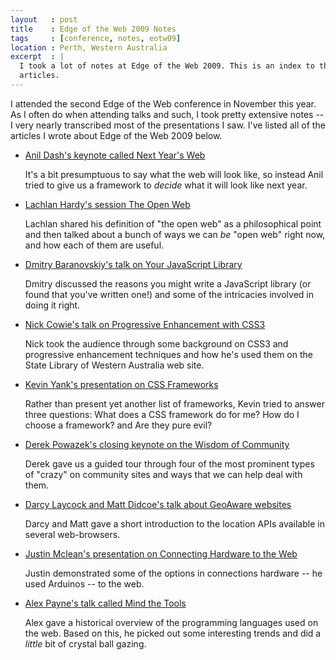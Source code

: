 ```yaml
---
layout   : post
title    : Edge of the Web 2009 Notes
tags     : [conference, notes, eotw09]
location : Perth, Western Australia
excerpt  : |
  I took a lot of notes at Edge of the Web 2009. This is an index to those
  articles.
---
```


I attended the second Edge of the Web conference in November this year. As I
often do when attending talks and such, I took pretty extensive notes -- I
very nearly transcribed most of the presentations I saw. I've listed all of
the articles I wrote about Edge of the Web 2009 below.

* [Anil Dash's keynote called Next Year's Web][ad]

  It's a bit presumptuous to say what the web will look like, so instead Anil
  tried to give us a framework to *decide* what it will look like next year.

* [Lachlan Hardy's session The Open Web][lh]

  Lachlan shared his definition of "the open web" as a philosophical point and
  then talked about a bunch of ways we can *be* "open web" right now, and how
  each of them are useful.

* [Dmitry Baranovskiy's talk on Your JavaScript Library][db]

  Dmitry discussed the reasons you might write a JavaScript library (or found
  that you've written one!) and some of the intricacies involved in doing it
  right.

* [Nick Cowie's talk on Progressive Enhancement with CSS3][nc]

  Nick took the audience through some background on CSS3 and progressive
  enhancement techniques and how he's used them on the State Library of
  Western Australia web site.

* [Kevin Yank's presentation on CSS Frameworks][ky]

  Rather than present yet another list of frameworks, Kevin tried to answer
  three questions: What does a CSS framework do for me? How do I choose a
  framework? and Are they pure evil?

* [Derek Powazek's closing keynote on the Wisdom of Community][dp]

  Derek gave us a guided tour through four of the most prominent types of
  "crazy" on community sites and ways that we can help deal with them.

* [Darcy Laycock and Matt Didcoe's talk about GeoAware websites][dlmd]

  Darcy and Matt gave a short introduction to the location APIs available in
  several web-browsers.

* [Justin Mclean's presentation on Connecting Hardware to the Web][jm]

  Justin demonstrated some of the options in connections hardware -- he used
  Arduinos -- to the web.

* [Alex Payne's talk called Mind the Tools][ap]

  Alex gave a historical overview of the programming languages used on the
  web. Based on this, he picked out some interesting trends and did a *little*
  bit of crystal ball gazing.

[nc]: /2009/notes-on-nick-cowie-progressive-enhancement-with-css3/
[db]: /2009/notes-on-dmitry-baranovskiys-talk-on-your-javascript-library/
[lh]: /2009/notes-lachlan-hardy-the-open-web/
[ad]: /2009/etow09-notes-on-anil-dashs-keynote-on-next-years-web/


[ky]: #
[dp]: #
[dlmd]: #
[jm]: #
[ap]: #
